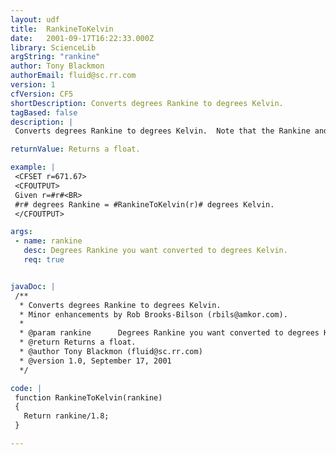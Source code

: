 ```yaml
---
layout: udf
title:  RankineToKelvin
date:   2001-09-17T16:22:33.000Z
library: ScienceLib
argString: "rankine"
author: Tony Blackmon
authorEmail: fluid@sc.rr.com
version: 1
cfVersion: CF5
shortDescription: Converts degrees Rankine to degrees Kelvin.
tagBased: false
description: |
 Converts degrees Rankine to degrees Kelvin.  Note that the Rankine and Kelvin temperature scales have an absolute zero (negative Rankine and Kelvin temperatures do not exist).  If a temperature below 0 Rankine (absolute 0) is passed, the funciton will return an invalid result.

returnValue: Returns a float.

example: |
 <CFSET r=671.67>
 <CFOUTPUT>
 Given r=#r#<BR>
 #r# degrees Rankine = #RankineToKelvin(r)# degrees Kelvin.
 </CFOUTPUT>

args:
 - name: rankine
   desc: Degrees Rankine you want converted to degrees Kelvin.
   req: true


javaDoc: |
 /**
  * Converts degrees Rankine to degrees Kelvin.
  * Minor enhancements by Rob Brooks-Bilson (rbils@amkor.com).
  * 
  * @param rankine      Degrees Rankine you want converted to degrees Kelvin. 
  * @return Returns a float. 
  * @author Tony Blackmon (fluid@sc.rr.com) 
  * @version 1.0, September 17, 2001 
  */

code: |
 function RankineToKelvin(rankine)
 {
   Return rankine/1.8;
 }

---
```


